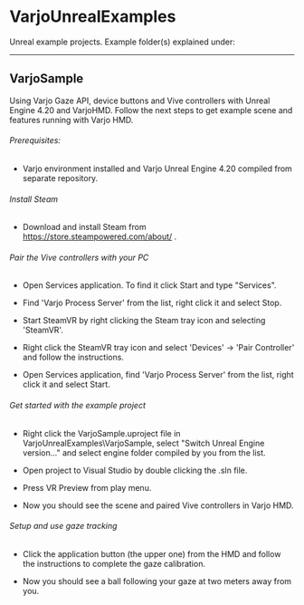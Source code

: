 # VarjoUnrealExamples
Unreal example projects. Example folder(s) explained under:

-----------------------------------------------------------------------------------------------------

## VarjoSample

Using Varjo Gaze API, device buttons and Vive controllers with Unreal Engine 4.20 and VarjoHMD.
Follow the next steps to get example scene and features running with Varjo HMD.

###### Prerequisites:

-   Varjo environment installed and Varjo Unreal Engine 4.20 compiled from separate repository.

###### Install Steam

-   Download and install Steam from https://store.steampowered.com/about/ .

###### Pair the Vive controllers with your PC

-   Open Services application. To find it click Start and type "Services".

-   Find 'Varjo Process Server' from the list, right click it and select Stop.

-   Start SteamVR by right clicking the Steam tray icon and selecting 'SteamVR'.

-   Right click the SteamVR tray icon and select 'Devices' -> 'Pair Controller' and follow
    the instructions.

-   Open Services application, find 'Varjo Process Server' from the list, right click it and
    select Start.

###### Get started with the example project

-   Right click the VarjoSample.uproject file in VarjoUnrealExamples\VarjoSample, select
    "Switch Unreal Engine version..." and select engine folder compiled by you from the list.

-   Open project to Visual Studio by double clicking the .sln file.

-   Press VR Preview from play menu.

-   Now you should see the scene and paired Vive controllers in Varjo HMD.

###### Setup and use gaze tracking

-   Click the application button (the upper one) from the HMD and follow the instructions to
    complete the gaze calibration.

-   Now you should see a ball following your gaze at two meters away from you.


